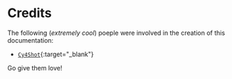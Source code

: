 # Credits

The following (*extremely cool*) poeple were involved in the creation of this documentation:

- [`Cy4Shot`](https://github.com/Cy4Shot "Cy4#2695"){:target="_blank"}

Go give them love!